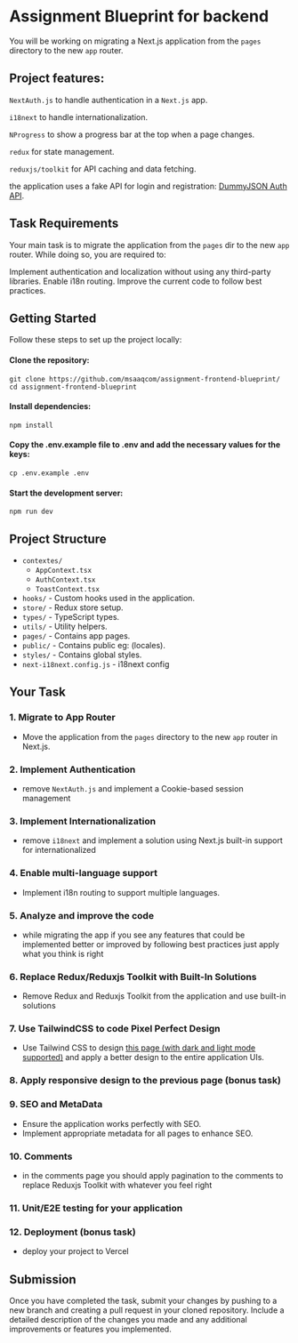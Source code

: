 Assignment Blueprint for backend
===============================

You will be working on migrating a Next.js application from the `pages` directory to the new `app` router.

## Project features:
`NextAuth.js` to handle authentication in a `Next.js` app.

`i18next` to handle internationalization. 

`NProgress` to show a progress bar at the top when a page changes.

`redux` for state management.

`reduxjs/toolkit` for API caching and data fetching.

the application uses a fake API for login and registration: [DummyJSON Auth API](https://dummyjson.com/docs/auth#auth-login).

## Task Requirements
Your main task is to migrate the application from the `pages` dir to the new `app` router. While doing so, you are required to:

Implement authentication and localization without using any third-party libraries.
Enable i18n routing.
Improve the current code to follow best practices.

## Getting Started
Follow these steps to set up the project locally:

#### Clone the repository:
```base
git clone https://github.com/msaaqcom/assignment-frontend-blueprint/
cd assignment-frontend-blueprint
```

#### Install dependencies:

```base
npm install
```

#### Copy the .env.example file to .env and add the necessary values for the keys:
```base
cp .env.example .env
```
#### Start the development server:
```base
npm run dev
```

## Project Structure

- `contextes/`
  - `AppContext.tsx`
  - `AuthContext.tsx`
  - `ToastContext.tsx`
- `hooks/` - Custom hooks used in the application.
- `store/` - Redux store setup.
- `types/` - TypeScript types.
- `utils/` - Utility helpers.
- `pages/` - Contains app pages.
- `public/` - Contains public eg: (locales).
- `styles/` - Contains global styles.
- `next-i18next.config.js` - i18next config

## Your Task

### 1. Migrate to App Router
- Move the application from the `pages` directory to the new `app` router in Next.js.

### 2. Implement Authentication
- remove `NextAuth.js` and implement a Cookie-based session management

### 3. Implement Internationalization
- remove `i18next` and implement a solution using Next.js built-in support for internationalized

### 4. Enable multi-language support
- Implement i18n routing to support multiple languages.

### 5. Analyze and improve the code
- while migrating the app if you see any features that could be implemented better or improved by following best practices just apply what you think is right

### 6. Replace Redux/Reduxjs Toolkit with Built-In Solutions
- Remove Redux and Reduxjs Toolkit from the application and use built-in solutions

### 7. Use TailwindCSS to code Pixel Perfect Design
- Use Tailwind CSS to design [this page (with dark and light mode supported)]([https://www.figma.com/design/QBoCj45HJYsWJ5PsC240VJ/SaaS-Landing-Page---Bento-UI-(Community)?node-id=22-218&m=dev](https://www.figma.com/design/SKLhZXkR26pi9VzR8R8hKC/SaaS-Landing-Page---Bento-UI-(Community)-(Copy)?m=dev&node-id=0-1)) and apply a better design to the entire application UIs.

### 8. Apply responsive design to the previous page (bonus task)

### 9. SEO and MetaData
- Ensure the application works perfectly with SEO.
- Implement appropriate metadata for all pages to enhance SEO.

### 10. Comments
- in the comments page you should apply pagination to the comments to replace Reduxjs Toolkit with whatever you feel right

### 11. Unit/E2E testing for your application

### 12. Deployment (bonus task)
- deploy your project to Vercel
 
## Submission
Once you have completed the task, submit your changes by pushing to a new branch and creating a pull request in your cloned repository. Include a detailed description of the changes you made and any additional improvements or features you implemented.
